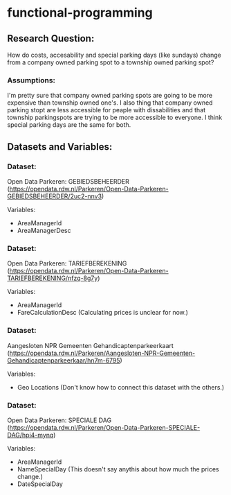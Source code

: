 # functional-programming
 
## Research Question:

How do costs, accesability and special parking days (like sundays) change from a company owned parking spot to a township owned parking spot?

### Assumptions:

I'm pretty sure that company owned parking spots are going to be more expensive than township owned one's. I also thing that company owned parking stopt are less accessible for peaple with dissabilities and that township parkingspots are trying to be more accessible to everyone. I think special parking days are the same for both.

## Datasets and Variables:

### Dataset: 

Open Data Parkeren: GEBIEDSBEHEERDER (https://opendata.rdw.nl/Parkeren/Open-Data-Parkeren-GEBIEDSBEHEERDER/2uc2-nnv3)

Variables: 

* AreaManagerId
* AreaManagerDesc

### Dataset: 

Open Data Parkeren: TARIEFBEREKENING (https://opendata.rdw.nl/Parkeren/Open-Data-Parkeren-TARIEFBEREKENING/nfzq-8g7y)

Variables:

* AreaManagerId
* FareCalculationDesc (Calculating prices is unclear for now.)

### Dataset:

Aangesloten NPR Gemeenten Gehandicaptenparkeerkaart (https://opendata.rdw.nl/Parkeren/Aangesloten-NPR-Gemeenten-Gehandicaptenparkeerkaar/hn7m-6795)

Variables:

* Geo Locations (Don't know how to connect this dataset with the others.)

### Dataset: 

Open Data Parkeren: SPECIALE DAG (https://opendata.rdw.nl/Parkeren/Open-Data-Parkeren-SPECIALE-DAG/hpi4-mynq)

Variables:

* AreaManagerId
* NameSpecialDay (This doesn't say anythis about how much the prices change.)
* DateSpecialDay
